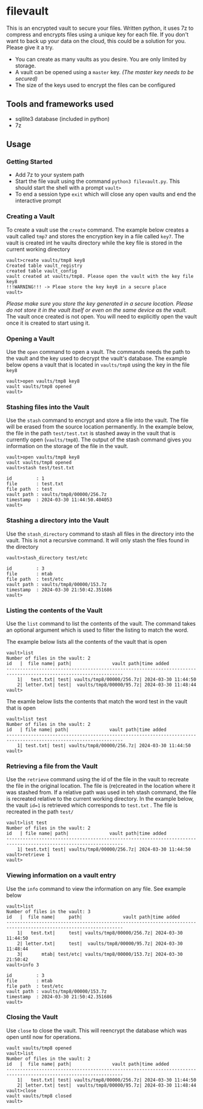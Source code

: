 # filevault
This is an encrypted vault to secure your files. Written python, it uses 7z to compress and encrypts files using a unique key for each file.  If you don't want to back up your data on the cloud, this could be a solution for you. Please give it a try.

   * You can create as many vaults as you desire. You are only limited by storage.
   * A vault can be opened using a `master` key. _(The master key needs to be secured)_
   * The size of the keys used to encrypt the files can be configured

## Tools and frameworks used

   * sqllite3 database (included in python)
   * 7z

## Usage


### Getting Started

   * Add 7z to your system path
   * Start the file vault using the command `python3 filevault.py`. This should start the shell with a prompt `vault>`
   * To end a session type `exit` which will close any open vaults and end the interactive prompt

### Creating a Vault

To create a vault use the `create` command. The example below creates a vault called `tmp7` and stores the encryption key in a file called `key7`. The vault is created int he vaults directory while the key file is stored in the current working directory

```
vault>create vaults/tmp8 key8
Created table vault_registry
created table vault_config
vault created at vaults/tmp8. Please open the vault with the key file key8
!!!WARNING!!! -> Pleae store the key key8 in a secure place
vault>

```
*Please make sure you store the key generated in a secure location. Please do not store it in the vault itself or even on the same device as the vault.* The vault once created is not open. You will need to explicitly open the vault once it is created to start using it.

### Opening a Vault


Use the `open` command to open a vault. The commands needs the path to the vault and the key used to decrypt the vault's database. The example below opens a vault that is located in `vaults/tmp8` using the key in the file `key8`

```
vault>open vaults/tmp8 key8
vault vaults/tmp8 opened
vault>
```


### Stashing files into the Vault

Use the `stash` command to encrypt and store a file into the vault. The file will be erased from the source location permanently. In the example below, the file in the path `test/test.txt` is stashed away in the vault that is currently open (`vaults/tmp8`). The output of the stash command gives you information on the storage of the file in the vault.

```
vault>open vaults/tmp8 key8
vault vaults/tmp8 opened
vault>stash test/test.txt

id         : 1
file       : test.txt
file path  : test
vault path : vaults/tmp8/00000/256.7z
timestamp  : 2024-03-30 11:44:50.404053
vault>
```

### Stashing a directory into the Vault

Use the `stash_directory` command to stash all files in the directory into the vault. This is not a recursive command. It will only stash the files found in the directory

```
vault>stash_directory test/etc

id         : 3
file       : mtab
file path  : test/etc
vault path : vaults/tmp8/00000/153.7z
timestamp  : 2024-03-30 21:50:42.351686
vault>
```

### Listing the contents of the Vault

Use the `list` command to list the contents of the vault. The command takes an optional argument which is used to filter the listing to match the word. 

The example below lists all the contents of the vault that is open

```
vault>list
Number of files in the vault: 2
id   |  file name| path|               vault path|time added
-----------------------------------------------------------------------------------------------------------------
    1|   test.txt| test| vaults/tmp8/00000/256.7z| 2024-03-30 11:44:50
    2| letter.txt| test|  vaults/tmp8/00000/95.7z| 2024-03-30 11:48:44
vault>
```

The examle below lists the contents that match the word test in the vault that is open

```
vault>list test
Number of files in the vault: 2
id   | file name| path|               vault path|time added
-----------------------------------------------------------------------------------------------------------------
    1| test.txt| test| vaults/tmp8/00000/256.7z| 2024-03-30 11:44:50
vault>
```

### Retrieving a file from the Vault

Use the `retrieve` command using the id of the file in the vault to recreate the file in the original location.  The file is (re)created in the location where it was stashed from. If a relative path was used in teh stash command, the file is recreated relative to the current working directory. In the example below, the vault `id=1` is retrieved which corresponds to `test.txt` . The file is recreated in the path `test/`

```
vault>list test
Number of files in the vault: 2
id   | file name| path|               vault path|time added
-----------------------------------------------------------------------------------------------------------------
    1| test.txt| test| vaults/tmp8/00000/256.7z| 2024-03-30 11:44:50
vault>retrieve 1
vault>
```


### Viewing information on a vault entry

Use the `info` command to view the information on any file. See example below

```
vault>list
Number of files in the vault: 3
id   |  file name|     path|               vault path|time added
-----------------------------------------------------------------------------------------------------------------
    1|   test.txt|     test| vaults/tmp8/00000/256.7z| 2024-03-30 11:44:50
    2| letter.txt|     test|  vaults/tmp8/00000/95.7z| 2024-03-30 11:48:44
    3|       mtab| test/etc| vaults/tmp8/00000/153.7z| 2024-03-30 21:50:42
vault>info 3

id         : 3
file       : mtab
file path  : test/etc
vault path : vaults/tmp8/00000/153.7z
timestamp  : 2024-03-30 21:50:42.351686
vault>
```

### Closing  the Vault

Use `close` to close the vault. This will reencrypt the database which was open until now for operations.

```
vault vaults/tmp8 opened
vault>list
Number of files in the vault: 2
id   |  file name| path|               vault path|time added
-----------------------------------------------------------------------------------------------------------------
    1|   test.txt| test| vaults/tmp8/00000/256.7z| 2024-03-30 11:44:50
    2| letter.txt| test|  vaults/tmp8/00000/95.7z| 2024-03-30 11:48:44
vault>close
vault vaults/tmp8 closed
vault>
```


